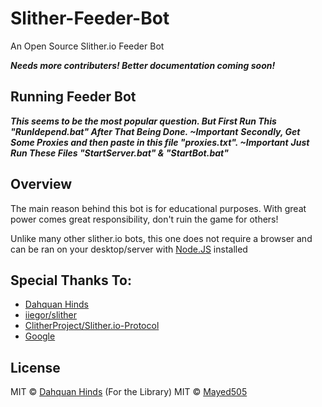 # Slither-Feeder-Bot

An Open Source Slither.io Feeder Bot

***Needs more contributers! Better documentation coming soon!***

## Running Feeder Bot

***This seems to be the most popular question. But First Run This "RunIdepend.bat" After That Being Done. ~Important***
***Secondly, Get Some Proxies and then paste in this file "proxies.txt". ~Important***
***Just Run These Files "StartServer.bat" & "StartBot.bat"***

## Overview

The main reason behind this bot is for educational purposes. With great power comes great responsibility, don't ruin the game for others!

Unlike many other slither.io bots, this one does not require a browser and can be ran on your desktop/server with [Node.JS](http://nodejs.org) installed


## Special Thanks To:
- [Dahquan Hinds](https://github.com/dahquan)
- [iiegor/slither](https://github.com/iiegor/slither)
- [ClitherProject/Slither.io-Protocol](https://github.com/ClitherProject/Slither.io-Protocol)
- [Google](http://www.google.com)

## License

MIT © [Dahquan Hinds](https://github.com/dahquan)   (For the Library)
MIT © [Mayed505](https://github.com/mayed505)
